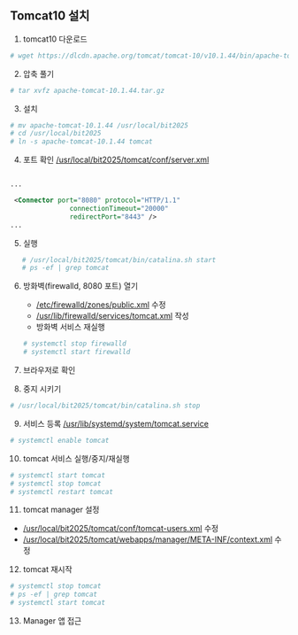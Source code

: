 ## Tomcat10 설치

1. tomcat10 다운로드
```sh
# wget https://dlcdn.apache.org/tomcat/tomcat-10/v10.1.44/bin/apache-tomcat-10.1.44.tar.gz
```

2. 압축 풀기
```sh
# tar xvfz apache-tomcat-10.1.44.tar.gz
```

3. 설치
```sh
# mv apache-tomcat-10.1.44 /usr/local/bit2025
# cd /usr/local/bit2025
# ln -s apache-tomcat-10.1.44 tomcat
```

4. 포트 확인 [/usr/local/bit2025/tomcat/conf/server.xml](https://github.com/kswook0607/rocky-practices/blob/main/lx/usr/local/bit2025/tomcat/conf/server.xml)
```xml

...

 <Connector port="8080" protocol="HTTP/1.1"
               connectionTimeout="20000"
               redirectPort="8443" />
...

```

5. 실행
```sh
   # /usr/local/bit2025/tomcat/bin/catalina.sh start
   # ps -ef | grep tomcat
```


6. 방화벽(firewalld, 8080 포트) 열기
   - [/etc/firewalld/zones/public.xml](https://github.com/kswook0607/rocky-practices/blob/main/lx/etc/firewalld/zones/public.xml) 수정
   - [/usr/lib/firewalld/services/tomcat.xml](https://github.com/kswook0607/rocky-practices/blob/main/lx/usr/lib/firewalld/services/tomcat.xml) 작성
   - 방화벽 서비스 재실행
   ```sh
   # systemctl stop firewalld
   # systemctl start firewalld
   ```

7. 브라우저로 확인
8. 중지 시키기
```sh
# /usr/local/bit2025/tomcat/bin/catalina.sh stop
```

9. 서비스 등록 [/usr/lib/systemd/system/tomcat.service](https://github.com/kswook0607/rocky-practices/blob/main/lx/usr/lib/systemd/system/tomcat.service)
```sh
# systemctl enable tomcat
```

10. tomcat 서비스 실행/중지/재실행
```sh
# systemctl start tomcat
# systemctl stop tomcat
# systemctl restart tomcat
```

11. tomcat manager 설정
   - [/usr/local/bit2025/tomcat/conf/tomcat-users.xml](https://github.com/kswook0607/rocky-practices/blob/main/lx/usr/local/bit2025/tomcat/conf/tomcat-users.xml) 수정
   - [/usr/local/bit2025/tomcat/webapps/manager/META-INF/context.xml](https://github.com/kswook0607/rocky-practices/blob/main/lx/usr/local/bit2025/tomcat/webapps/manager/META-INF/context.xml) 수정
      
12. tomcat 재시작
```sh
# systemctl stop tomcat
# ps -ef | grep tomcat
# systemctl start tomcat
```

13. Manager 앱 접근
